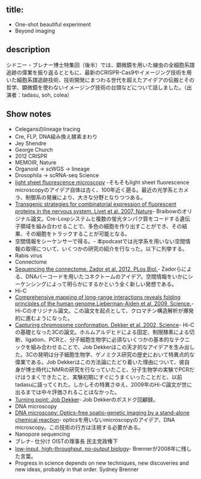 
## title:
- One-shot beautiful experiment
- Beyond imaging

## description
シドニー・ブレナー博士特集回（後半）では、顕微鏡を用いた線虫の全細胞系譜追跡の偉業を振り返るとともに、最新のCRISPR-Cas9やイメージング技術を用いた細胞系譜追跡技術、技術開発にまつわる世代を超えたアイデアの伝搬とその哲学、顕微鏡を使わないイメージング技術の台頭などについて話しました。（出演者：tadasu, soh, colea）

## Show notes
- Celegansのlineage tracing
- Cre, FLP, DNA組み換え酵素まわり
- Jey Shendre
- George Church
- 2012 CRISPR
- MEMOIR, Nature 
- Organoid -> scWGS -> lineage
- Drosophila -> scRNA-seq Science
- [light sheet fluorescence microscopy](https://en.wikipedia.org/wiki/Light_sheet_fluorescence_microscopy) -そもそもlight sheet fluorescence microscopyのアイデア自体は古く、100年近く遡る。最近の光学系とカメラ、制御系の発展により、大きな分野となりつつある。
- [Transgenic strategies for combinatorial expression of fluorescent proteins in the nervous system. Livet et al. 2007, Nature](https://www.ncbi.nlm.nih.gov/pubmed/17972876)- Braibowのオリジナル論文。Cre-Loxpシステムと複数の蛍光タンパク質をコードする遺伝子領域を組み合わせることで、多色の細胞を作り出すことができ、その結果、その細胞をトラックすることが可能となる。
- 空間情報をシーケンサーで得る。- 本podcastでは光学系を用いない空間情報の取得について、いくつかの研究の紹介を行なった。以下に列挙する。
- Rabis virus
- Connectome
- [Sequencing the connectome. Zador et al. 2012, PLos Biol.](https://www.ncbi.nlm.nih.gov/pubmed/23109909)- Zadorらによる、DNAバーコードを用いたコネクトームのアイデア。空間情報をいかにシーケンシングによって明らかにするかという全く新しい発想である。
- Hi-C
- [Comprehensive mapping of long-range interactions reveals folding principles of the human genome.Lieberman-Aiden et al. 2009, Science.](https://www.ncbi.nlm.nih.gov/pubmed/19815776)- Hi-Cのオリジナル論文。この論文を起点として、クロマチン構造解析が爆発的に進むようになった。
- [Capturing chromosome conformation. Dekker et al. 2002, Science](https://www.ncbi.nlm.nih.gov/pubmed/11847345)- Hi-Cの基礎となった3Cの論文。ホルムアルデヒドによる固定、制限酵素による切断、ligation、PCRと、分子細胞生物学に必須ないくつかの基本的なテクニックを組み合わせることで、Job Dekkerはこの天才的なアイデアを生み出した。3Cの発明は分子細胞生物学、ゲノミクス研究の歴史において特異点的な偉業である。Job Dekkerはこの方法論にたどり着いた理由について、彼自身が博士時代にNMRの研究を行なっていたこと、分子生物学の実験でPCRだけはうまくできたこと、実験初期にすぐにうまくいったことだと、以前tadasuに語ってくれた。しかしその特異さゆえ、2009年のHi-C論文が世に出るまでは中々評価されることはなかった。
- [Turning point: Job Dekker](https://www.nature.com/nature/journal/v475/n7354/full/nj7354-131a.html)- Job Dekkerのポスドク回顧録。
- DNA microscopy
- [DNA microscopy: Optics-free spatio-genetic imaging by a stand-alone chemical reaction](https://www.biorxiv.org/content/10.1101/471219v1)- opticsを用いないmicroscopyのアイデア、DNA microscopy。この技術の行方は注視する必要がある。
- Nanopore sequencing
- ブレナ- 仕分け OISTの理事長 民主党政権下
- [low-input, high-throughput, no-output biology](https://www.nature.com/articles/nrm2320)- Brennerが2008年に残した言葉。
- Progress in science depends on new techniques, new discoveries and new ideas, probably in that order. Sydney Brenner 
